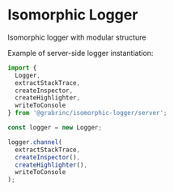 # Isomorphic Logger

Isomorphic logger with modular structure

Example of server-side logger instantiation:

```javascript
import {
  Logger,
  extractStackTrace,
  createInspector,
  createHighlighter,
  writeToConsole
} from '@grabrinc/isomorphic-logger/server';

const logger = new Logger;

logger.channel(
  extractStackTrace,
  createInspector(),
  createHighlighter(),
  writeToConsole
);
```
